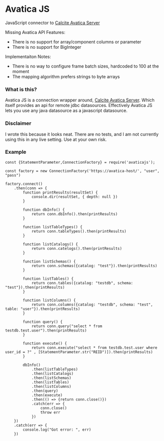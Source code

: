 # Avatica JS
JavaScript connector to [Calcite Avatica Server](https://calcite.apache.org/avatica/)

Missing Avatica API Features:
- There is no support for array/component columns or parameter
- There is no support for BigInteger

Implementaiton Notes:
- There is no way to configure frame batch sizes, hardcoded to 100 at the moment
- The mapping algorithm prefers strings to byte arrays

### What is this?

Avatica JS is a connection wrapper around, [Calcite Avatica Server](https://calcite.apache.org/avatica/). Which itself provides an api for remote jdbc datasources. Effectively Avatica JS lets you use any java datasource as a javascript datasource.

### Disclaimer

I wrote this because it looks neat. There are no tests, and I am not currently using this in any live setting. Use at your own risk.

### Example
```
const {StatementParameter,ConnectionFactory} = require('avaticajs');

const factory = new ConnectionFactory('https://avatica-host/', "user", "pass")

factory.connect()
    .then(conn => {
        function printResults(resultSet) {
            console.dir(resultSet, { depth: null })
        }

        function dbInfo() {
            return conn.dbInfo().then(printResults)
        }

        function listTableTypes() {
            return conn.tableTypes().then(printResults)
        }

        function listCatalogs() {
            return conn.catelogs().then(printResults)
        }

        function listSchemas() {
            return conn.schemas({catalog: "test"}).then(printResults)
        }

        function listTables() {
            return conn.tables({catalog: "testdb", schema: "test"}).then(printResults)
        }

        function listColumns() {
            return conn.columns({catalog: "testdb", schema: "test", table: "user"}).then(printResults)
        }

        function query() {
            return conn.query("select * from testdb.test.user").then(printResults)
        }

        function execute() {
            return conn.execute("select * from testdb.test.user where user_id = ?" , [StatementParameter.str("REID")]).then(printResults)
        }

        dbInfo()
            .then(listTableTypes)
            .then(listCatalogs)
            .then(listSchemas)
            .then(listTables)
            .then(listColumns)
            .then(query)
            .then(execute)
            .then(() => {return conn.close()})
            .catch(err => {
                conn.close()
                throw err
            })
    })
    .catch(err => {
        console.log("Got error: ", err)
    })
```

